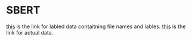 # SBERT
[this](https://drive.google.com/drive/folders/1-oGerlYvAKbK6Ws4MAVTBuimV6USRVKY) is the link for labled data contaitning file names and lables.
[this](https://niuits-my.sharepoint.com/personal/z1907279_students_niu_edu/_layouts/15/onedrive.aspx?id=%2Fpersonal%2Fz1907279_students_niu_edu%2FDocuments%2Fdata%2Ftext_data%2Ezip&parent=%2Fpersonal%2Fz1907279_students_niu_edu%2FDocuments%2Fdata&ga=1) is the link for actual data.
